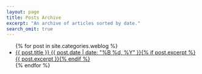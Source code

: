 ```yaml
---
layout: page
title: Posts Archive
excerpt: "An archive of articles sorted by date."
search_omit: true
---
```


<ul class="post-list">
{% for post in site.categories.weblog %} 
  <li><article><a href="{{ site.url }}{{ post.url }}">{{ post.title }} <span class="entry-date"><time datetime="{{ post.date | date_to_xmlschema }}">{{ post.date | date: "%B %d, %Y" }}</time></span>{% if post.excerpt %} <span class="excerpt">{{ post.excerpt }}</span>{% endif %}</a></article></li>
{% endfor %}
</ul>
